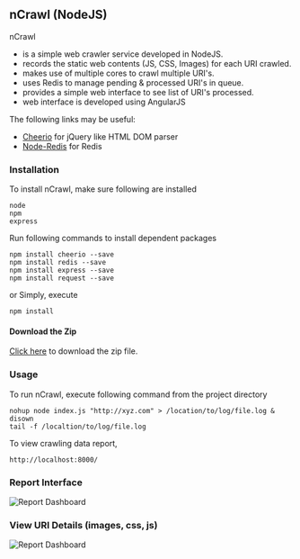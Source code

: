 ## nCrawl (NodeJS)

nCrawl

- is a simple web crawler service developed in NodeJS.
- records the static web contents (JS, CSS, Images) for each URI crawled.
- makes use of multiple cores to crawl multiple URI's.
- uses Redis to manage pending & processed URI's in queue.
- provides a simple web interface to see list of URI's processed.
- web interface is developed using AngularJS

The following links may be useful:

- [Cheerio](https://github.com/cheeriojs/cheerio) for jQuery like HTML DOM parser
- [Node-Redis](https://github.com/NodeRedis/node_redis) for Redis

### Installation

To install nCrawl, make sure following are installed

```console
node
npm
express
```

Run following commands to install dependent packages 

```console
npm install cheerio --save
npm install redis --save
npm install express --save
npm install request --save
```

or Simply, execute
```console
npm install
```

#### Download the Zip

[Click here](https://github.com/lubanasachin/nCrawl/archive/master.zip)
to download the zip file.

### Usage

To run nCrawl, execute following command from the project directory

```shell
nohup node index.js "http://xyz.com" > /location/to/log/file.log &
disown
tail -f /localtion/to/log/file.log
```

To view crawling data report,

```console
http://localhost:8000/
```

### Report Interface

![Report Dashboard](http://meetonsnap.com/dashboard.png)

### View URI Details (images, css, js)

![Report Dashboard](http://meetonsnap.com/viewlink.png)
